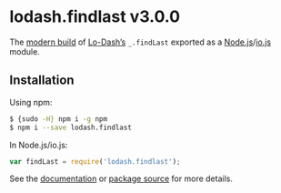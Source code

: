 # lodash.findlast v3.0.0

The [modern build](https://github.com/lodash/lodash/wiki/Build-Differences) of [Lo-Dash’s](https://lodash.com/) `_.findLast` exported as a [Node.js](http://nodejs.org/)/[io.js](https://iojs.org/) module.

## Installation

Using npm:

```bash
$ {sudo -H} npm i -g npm
$ npm i --save lodash.findlast
```

In Node.js/io.js:

```js
var findLast = require('lodash.findlast');
```

See the [documentation](https://lodash.com/docs#findLast) or [package source](https://github.com/lodash/lodash/blob/3.0.0-npm-packages/lodash.findlast/index.js) for more details.
